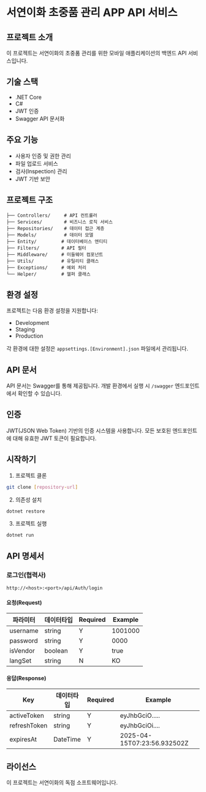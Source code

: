 # 서연이화 초중품 관리 APP API 서비스

## 프로젝트 소개
이 프로젝트는 서연이화의 초중품 관리를 위한 모바일 애플리케이션의 백엔드 API 서비스입니다.

## 기술 스택
- .NET Core
- C#
- JWT 인증
- Swagger API 문서화

## 주요 기능
- 사용자 인증 및 권한 관리
- 파일 업로드 서비스
- 검사(Inspection) 관리
- JWT 기반 보안

## 프로젝트 구조
```
├── Controllers/     # API 컨트롤러
├── Services/        # 비즈니스 로직 서비스
├── Repositories/    # 데이터 접근 계층
├── Models/          # 데이터 모델
├── Entity/         # 데이터베이스 엔티티
├── Filters/        # API 필터
├── Middleware/     # 미들웨어 컴포넌트
├── Utils/          # 유틸리티 클래스
├── Exceptions/     # 예외 처리
└── Helper/         # 헬퍼 클래스
```

## 환경 설정
프로젝트는 다음 환경 설정을 지원합니다:
- Development
- Staging
- Production

각 환경에 대한 설정은 `appsettings.[Environment].json` 파일에서 관리됩니다.

## API 문서
API 문서는 Swagger를 통해 제공됩니다. 개발 환경에서 실행 시 `/swagger` 엔드포인트에서 확인할 수 있습니다.

## 인증
JWT(JSON Web Token) 기반의 인증 시스템을 사용합니다. 모든 보호된 엔드포인트에 대해 유효한 JWT 토큰이 필요합니다.

## 시작하기
1. 프로젝트 클론
```bash
git clone [repository-url]
```

2. 의존성 설치
```bash
dotnet restore
```

3. 프로젝트 실행
```bash
dotnet run
```

## API 명세서
### 로그인(협력사)
```
http://<host>:<port>/api/Auth/login
```
#### 요청(Request)
| 파라미터 | 데이터타입 | Required | Example |
|--------|----------|--------|-------|
| username | string | Y | 1001000 |
| password | string | Y | 0000 |
| isVendor | boolean | Y | true |
| langSet | string | N | KO |

#### 응답(Response)
| Key | 데이터타입 | Required | Example |
|---|----------|-------|-------|
| activeToken | string | Y | eyJhbGciO..... |
| refreshToken | string | Y | eyJhbGciOi.... |
| expiresAt | DateTime | Y | 2025-04-15T07:23:56.932502Z |

## 라이선스
이 프로젝트는 서연이화의 독점 소프트웨어입니다.
